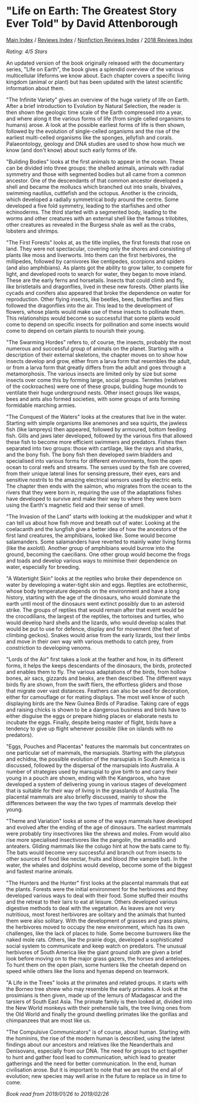 # "Life on Earth: The Greatest Story Ever Told" by David Attenborough

[Main Index](../../../README.md) / [Reviews Index](../../README.md) / [Nonfiction Reviews Index](../README.md) / [2018 Reviews Index](README.md)

*Rating: 4/5 Stars*

An updated version of the book originally released with the documentary series, "Life on Earth", the book gives a splendid overview of the various multicellular lifeforms we know about. Each chapter covers a specific living kingdom (animal or plant) but has been updated with the latest scientific information about them.

"The Infinite Variety" gives an overview of the huge variety of life on Earth. After a brief introduction to Evolution by Natural Selection, the reader is then shown the geologic time scale of the Earth compressed into a year, and where along it the various forms of life (from single celled organisms to humans) arose. A look at the possible earliest forms of life is then shown, followed by the evolution of single-celled organisms and the rise of the earliest multi-celled organisms like the sponges, jellyfish and corals. Palaeontology, geology and DNA studies are used to show how much we know (and don't know) about such early forms of life.

"Building Bodies" looks at the first animals to appear in the ocean. These can be divided into three groups: the shelled animals, animals with radial symmetry and those with segmented bodies but all came from a common ancestor. One of the descendants of that common ancestor developed a shell and became the molluscs which branched out into snails, bivalves, swimming nautilus, cuttlefish and the octopus. Another is the crinoids, which developed a radially symmetrical body around the centre. Some developed a five fold symmetry, leading to the starfishes and other echinoderms. The third started with a segmented body, leading to the worms and other creatures with an external shell like the famous trilobites, other creatures as revealed in the Burgess shale as well as the crabs, lobsters and shrimps.

"The First Forests" looks at, as the title implies, the first forests that rose on land. They were not spectacular, covering only the shores and consisting of plants like moss and liverworts. Into them can the first herbivores, the millipedes, followed by carnivores like centipedes, scorpions and spiders (and also amphibians). As plants got the ability to grow taller, to compete for light, and developed roots to search for water, they began to move inland. These are the early ferns and horsetails. Insects that could climb and fly, like bristletails and dragonflies, lived in these new forests. Other plants like cycads and conifers also appeared that broke the dependence on water for reproduction. Other flying insects, like beetles, bees, butterflies and flies followed the dragonflies into the air. This lead to the development of flowers, whose plants would make use of these insects to pollinate them. This relationships would become so successful that some plants would come to depend on specific insects for pollination and some insects would come to depend on certain plants to nourish their young.

"The Swarming Hordes" refers to, of course, the insects, probably the most numerous and successful group of animals on the planet. Starting with a description of their external skeletons, the chapter moves on to show how insects develop and grow, either from a larva form that resembles the adult, or from a larva form that greatly differs from the adult and goes through a metamorphosis. The various insects are limited only by size but some insects over come this by forming large, social groups. Termites (relatives of the cockroaches) were one of these groups, building huge mounds to ventilate their huge underground nests. Other insect groups like wasps, bees and ants also formed societies, with some groups of ants forming formidable marching armies.

"The Conquest of the Waters" looks at the creatures that live in the water. Starting with simple organisms like anemones and sea squirts, the jawless fish (like lampreys) then appeared, followed by armoured, bottom feeding fish. Gills and jaws later developed, followed by the various fins that allowed these fish to become more efficient swimmers and predators. Fishes then separated into two groups: those with cartilage, like the rays and sharks, and the bony fish. The bony fish then developed swim bladders and specialised into various forms for different environments, from the open ocean to coral reefs and streams. The senses used by the fish are covered, from their unique lateral lines for sensing pressure, their eyes, ears and sensitive nostrils to the amazing electrical sensors used by electric eels. The chapter then ends with the salmon, who migrates from the ocean to the rivers that they were born in, requiring the use of the adaptations fishes have developed to survive and make their way to where they were born using the Earth's magnetic field and their sense of smell.

"The Invasion of the Land" starts with looking at the mudskipper and what it can tell us about how fish move and breath out of water. Looking at the coelacanth and the lungfish give a better idea of how the ancestors of the first land creatures, the amphibians, looked like. Some would become salamanders. Some salamanders have reverted to mainly water living forms (like the axolotl). Another group of amphibians would burrow into the ground, becoming the caecilians. One other group would become the frogs and toads and develop various ways to minimise their dependence on water, especially for breeding.

"A Watertight Skin" looks at the reptiles who broke their dependence on water by developing a water-tight skin and eggs. Reptiles are ectothermic, whose body temperature depends on the environment and have a long history, starting with the age of the dinosaurs, who would dominate the earth until most of the dinosaurs went extinct possibly due to an asteroid strike. The groups of reptiles that would remain after that event would be the crocodilians, the largest of the reptiles, the tortoises and turtles, who would develop hard shells and the lizards, who would develop scales that would be put to use for defence, display and for movement (the feet of climbing geckos). Snakes would arise from the early lizards, lost their limbs and move in their own way with various methods to catch prey, from constriction to developing venoms.

"Lords of the Air" first takes a look at the feather and how, in its different forms, it helps the keeps descendants of the dinosaurs, the birds, protected and enables them to fly. The various adaptations of the birds, from hollow bones, air sacs, gizzards and beaks, are then described. The different ways birds fly are shown, from the swift fliers, the effortless gliders and those that migrate over vast distances. Feathers can also be used for decoration, either for camouflage or for mating displays. The most well know of such displaying birds are the New Guinea Birds of Paradise. Taking care of eggs and raising chicks is shown to be a dangerous business and birds have to either disguise the eggs or prepare hiding places or elaborate nests to incubate the eggs. Finally, despite being master of flight, birds have a tendency to give up flight whenever possible (like on islands with no predators).

"Eggs, Pouches and Placentas" features the mammals but concentrates on one particular set of mammals, the marsupials. Starting with the platypus and echidna, the possible evolution of the marsupials in South America is discussed, followed by the dispersal of the marsupials into Australia. A number of strategies used by marsupial to give birth to and carry their young in a pouch are shown, ending with the Kangaroos, who have developed a system of delivering young in various stages of development that is suitable for their way of living in the grasslands of Australia. The placental mammals are also briefly discussed, mainly to show the differences between the way the two types of mammals develop their young.

"Theme and Variation" looks at some of the ways mammals have developed and evolved after the ending of the age of dinosaurs. The earliest mammals were probably tiny insectivores like the shrews and moles. From would also rise more specialised insectivores like the pangolin, the armadillo and anteaters. Gliding mammals like the colugo hint at how the bats came to fly. The bats would become very successful and branch out from insects to other sources of food like nectar, fruits and blood (the vampire bat). In the water, the whales and dolphins would develop, become some of the biggest and fastest marine animals.

"The Hunters and the Hunter" first looks at the placental mammals that eat the plants. Forests were the initial environment for the herbivores and they developed various ways to deal with their food. Some stuffed their mouths and the retreat to their lairs to eat at leisure. Others developed various digestive methods to deal with the vegetation. As leaves are not very nutritious, most forest herbivores are solitary and the animals that hunted them were also solitary. With the development of grasses and grass plains, the herbivores moved to occupy the new environment, which has its own challenges, like the lack of places to hide. Some become burrowers like the naked mole rats. Others, like the prairie dogs, developed a sophisticated social system to communicate and keep watch on predators. The unusual herbivores of South America like the giant ground sloth are given a brief look before moving on to the major grass gazers, the horses and antelopes. To hunt them on the open plain, some hunters like the cheetah depend on speed while others like the lions and hyenas depend on teamwork.

"A Life in the Trees" looks at the primates and related groups. it starts with the Borneo tree shrew who may resemble the early primates. A look at the prosimians is then given, made up of the lemurs of Madagascar and the tarsiers of South East Asia. The primate family is then looked at, divided into the New World monkeys with their prehensile tails, the tree living ones from the Old World and finally the ground dwelling primates like the gorillas and chimpanzees that are most like us.

"The Compulsive Communicators" is of course, about human. Starting with the hominins, the rise of the modern human is described, using the latest findings about our ancestors and relatives like the Neanderthals and Denisovans, especially from our DNA. The need for groups to act together to hunt and gather food lead to communication, which lead to greater gatherings and the need for better communication. In the end, human civilisation arose. But it is important to note that we are not the end all of evolution; new species may well arise in the future to replace us in time to come.

*Book read from 2019/01/26 to 2019/02/26*
